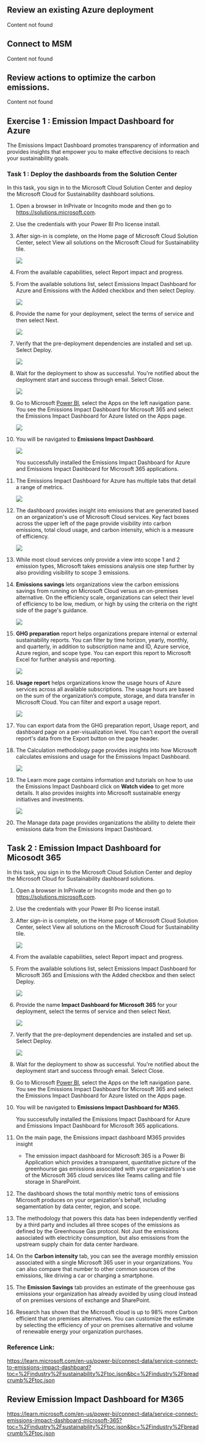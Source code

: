 ## Review an existing Azure deployment

Content not found

## Connect to MSM 
Content not found

## Review actions to optimize the carbon emissions.  
Content not found

## Exercise 1 : Emission Impact Dashboard for Azure 

The Emissions Impact Dashboard promotes transparency of information and provides insights that empower you to make effective decisions to reach your sustainability goals.

### Task 1 : Deploy the dashboards from the Solution Center

In this task, you sign in to the Microsoft Cloud Solution Center and deploy the Microsoft Cloud for Sustainability dashboard solutions.

1. Open a browser in InPrivate or Incognito mode and then go to https://solutions.microsoft.com.

2. Use the credentials with your Power BI Pro license install.

3. After sign-in is complete, on the Home page of Microsoft Cloud Solution Center, select View all solutions on the Microsoft Cloud for Sustainability tile.

   ![](../media/report21.png)

4. From the available capabilities, select Report impact and progress.

5. From the available solutions list, select Emissions Impact Dashboard for Azure and Emissions with the Added checkbox and then select Deploy.   

   ![](../media/report22.png)

6. Provide the name for your deployment, select the terms of service and then select Next.

   ![](../media/report23.png)

7. Verify that the pre-deployment dependencies are installed and set up. Select Deploy.

     ![](../media/report24.png)

8. Wait for the deployment to show as successful. You're notified about the deployment start and success through email. Select Close.

   ![](../media/report25.png)

9. Go to Microsoft [Power BI](https://app.powerbi.com/home?experience=power-bi), select the Apps on the left navigation pane. You see the Emissions Impact Dashboard for Microsoft 365 and select the Emissions Impact Dashboard for Azure listed on the Apps page.

    ![](../media/report27.png)

10. You will be navigated to **Emissions Impact Dashboard**.

      ![](../media/report26.png)

    You successfully installed the Emissions Impact Dashboard for Azure and Emissions Impact Dashboard for Microsoft 365 applications.

11. The Emissions Impact Dashboard for Azure has multiple tabs that detail a range of metrics.

    ![](../media/report31.png)
    
13. The dashboard provides insight into emissions that are generated based on an organization's use of Microsoft Cloud services. Key fact boxes across the upper left of the page provide visibility into carbon emissions, total cloud usage, and carbon intensity, which is a measure of efficiency.

     ![](../media/report32.png)
    
14. While most cloud services only provide a view into scope 1 and 2 emission types, Microsoft takes emissions analysis one step further by also providing visibility to scope 3 emissions.

15. **Emissions savings** lets organizations view the carbon emissions savings from running on Microsoft Cloud versus an on-premises alternative. On the efficiency scale, organizations can select their level of efficiency to be low, medium, or high by using the criteria on the right side of the page's guidance.

      ![](../media/report35.png)
      
16. **GHG preparation** report helps organizations prepare internal or external sustainability reports. You can filter by time horizon, yearly, monthly, and quarterly, in addition to subscription name and ID, Azure service, Azure region, and scope type. You can export this report to Microsoft Excel for further analysis and reporting. 

     ![](../media/report33.png)

17. **Usage report** helps organizations know the usage hours of Azure services across all available subscriptions. The usage hours are based on the sum of the organization’s compute, storage, and data transfer in Microsoft Cloud. You can filter and export a usage report.

    ![](../media/report34.png)
    
19. You can export data from the GHG preparation report, Usage report, and dashboard page on a per-visualization level. You can't export the overall report's data from the Export button on the page header.

20. The Calculation methodology page provides insights into how Microsoft calculates emissions and usage for the Emissions Impact Dashboard.

      ![](../media/report36.png)    

21. The Learn more page contains information and tutorials on how to use the Emissions Impact Dashboard click on **Watch video** to get more details. It also provides insights into Microsoft sustainable energy initiatives and investments.

    ![](../media/report37.png) 

22. The Manage data page provides organizations the ability to delete their emissions data from the Emissions Impact Dashboard.


## Task 2 : Emission Impact Dashboard for Micosodt 365

In this task, you sign in to the Microsoft Cloud Solution Center and deploy the Microsoft Cloud for Sustainability dashboard solutions.

1. Open a browser in InPrivate or Incognito mode and then go to https://solutions.microsoft.com.

2. Use the credentials with your Power BI Pro license install.

3. After sign-in is complete, on the Home page of Microsoft Cloud Solution Center, select View all solutions on the Microsoft Cloud for Sustainability tile.

   ![](../media/report21.png)

4. From the available capabilities, select Report impact and progress.

5. From the available solutions list, select Emissions Impact Dashboard for Microsoft 365 and Emissions with the Added checkbox and then select Deploy.   

   ![](../media/report28.png)

6. Provide the name **Impact Dashboard for Microsoft 365** for your deployment, select the terms of service and then select Next.

   ![](../media/report29.png)

7. Verify that the pre-deployment dependencies are installed and set up. Select Deploy.

     ![](../media/report30.png)

8. Wait for the deployment to show as successful. You're notified about the deployment start and success through email. Select Close.

9. Go to Microsoft [Power BI](https://app.powerbi.com/home?experience=power-bi), select the Apps on the left navigation pane. You see the Emissions Impact Dashboard for Microsoft 365 and select the Emissions Impact Dashboard for Azure listed on the Apps page.

10. You will be navigated to **Emissions Impact Dashboard for M365**.

    You successfully installed the Emissions Impact Dashboard for Azure and Emissions Impact Dashboard for Microsoft 365 applications.

11. On the main page, the Emissions impact dashboard M365 provides insight
 
     - The emission impact dashboard for Microsoft 365 is a Power Bi Application which provides a transparent, quantitative picture of the greenhourse gas emissions associated with your organization's use of the Microsoft 365 cloud services like Teams calling and file storage in SharePoint.

12. The dashboard shows the total monthly metric tons of emissions Microsoft produces on your organization's behalf, including segamentation by data center, region, and scope.

13. The methodology that powers this data has been independently verified by a third party and includes all three scopes of the emissions as defined by the Greenhouse Gas protocol. Not Just the emissions aasociated with electricity consumption, but also emissions from the upstream supply chain for data center hardware.

14. On the **Carbon intensity** tab, you can see the average monthly emission associated with a single Microsoft 365 user in your organizations.
You can also compare that number to other common sources of the emissions, like driving a car or charging a smartphone.

15. The **Emission Savings** tab  provides an estimate of the greenhouse gas emissions your organization has already avoided by using cloud instead of on premises versions of exchange and SharePoint.

16. Research has shown that the  Microsoft cloud is up to 98% more Carbon efficient that on premises alternatives. You can customize the estimate by selecting the efficiency of your on premises alternative and volume of renewable energy your organization purchases.  



### Reference Link:

  https://learn.microsoft.com/en-us/power-bi/connect-data/service-connect-to-emissions-impact-dashboard?toc=%2Findustry%2Fsustainability%2Ftoc.json&bc=%2Findustry%2Fbreadcrumb%2Ftoc.json

## Review Emission Impact Dashboard for M365 

https://learn.microsoft.com/en-us/power-bi/connect-data/service-connect-emissions-impact-dashboard-microsoft-365?toc=%2Findustry%2Fsustainability%2Ftoc.json&bc=%2Findustry%2Fbreadcrumb%2Ftoc.json
